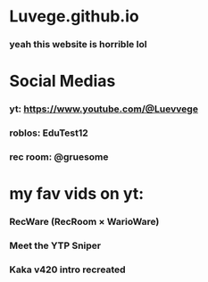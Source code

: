 #  Luvege.github.io
### yeah this website is horrible lol

# Social Medias
### yt: https://www.youtube.com/@Luevvege
### roblos: EduTest12
### rec room: @gruesome
# my fav vids on yt:
### RecWare (RecRoom × WarioWare)
### Meet the YTP Sniper
### Kaka v420 intro recreated
